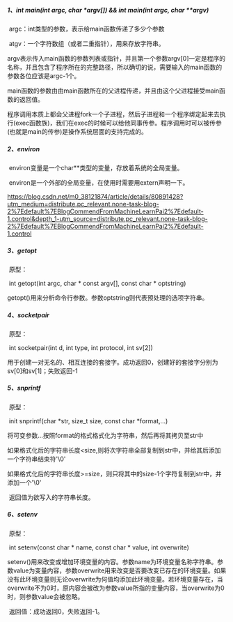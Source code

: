 ##### 1、int main(int argc, char *argv[]) && int main(int argc, char **argv)

​	argc：int类型的参数，表示给main函数传递了多少个参数

​	atgv：一个字符数组（或者二重指针），用来存放字符串。

​	argv表示传入main函数的参数列表或指针，并且第一个参数argv[0]一定是程序的名称，并且包含了程序所在的完整路径，所以确切的说，需要输入的main函数的参数各位应该是argc-1个。

​	main函数的参数由由main函数所在的父进程传递，并且由这个父进程接受main函数的返回值。

​	程序调用本质上都会父进程fork一个子进程，然后子进程和一个程序绑定起来去执行(exec函数族)，我们在exec的时候可以给他同事传参。程序调用时可以被传参(也就是main的传参)是操作系统层面的支持完成的。

##### 2、environ

​	environ变量是一个char**类型的变量，存放着系统的全局变量。

​	environ是一个外部的全局变量，在使用时需要用extern声明一下。

https://blog.csdn.net/m0_38121874/article/details/80891428?utm_medium=distribute.pc_relevant.none-task-blog-2%7Edefault%7EBlogCommendFromMachineLearnPai2%7Edefault-1.control&depth_1-utm_source=distribute.pc_relevant.none-task-blog-2%7Edefault%7EBlogCommendFromMachineLearnPai2%7Edefault-1.control

##### 3、getopt

​	原型：

​		int getopt(int argc, char * const argv[], const char * optstring)

​	getopt()用来分析命令行参数。参数optstring则代表预处理的选项字符串。

##### 4、socketpair

​	原型：

​		int socketpair(int d, int type, int protocol, int sv[2])

​	用于创建一对无名的、相互连接的套接字。成功返回0，创建好的套接字分别为sv[0]和sv[1]；失败返回-1

##### 5、snprintf

​	原型：

​		init snprintf(char *str, size_t size, const char *format,...)

​	将可变参数...按照format的格式格式化为字符串，然后再将其拷贝至str中

​	如果格式化后的字符串长度<size,则将次字符串全部复制到str中，并给其后添加一个字符串结束符'\0'

​	如果格式化后的字符串长度>=size，则只将其中的size-1个字符复制到str中，并添加一个'\0'

​	返回值为欲写入的字符串长度。

##### 6、setenv

​	原型：

​		int setenv(const char * name, const char * value, int overwrite)

​	setenv()用来改变或增加环境变量的内容。参数name为环境变量名称字符串。参数value为变量内容，参数overwrite用来改变是否要改变已存在的环境变量。如果没有此环境变量则无论overwrite为何值均添加此环境变量。若环境变量存在，当overwrite不为0时，原内容会被改为参数value所指的变量内容，当overwrite为0时，则参数value会被忽略。

​	返回值：成功返回0，失败返回-1。